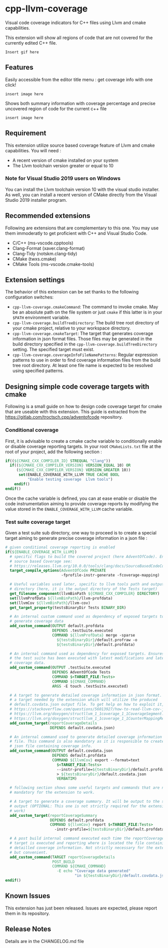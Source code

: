 # cpp-llvm-coverage

Visual code coverage indicators for C++ files using Llvm and cmake
capabilities.

This extension will show all regions of code that are not covered for the
currently edited C++ file.

`Insert gif here`

## Features

Easily accessible from the editor title menu : get coverage info with one
click!

`insert image here`

Shows both summary information with coverage percentage and precise uncovered
region of code for the current c++ file

`insert image here`

## Requirement

This extension utilize source based coverage feature of Llvm and cmake
capabilities. You will need :

- A recent version of cmake installed on your system
- The Llvm toolchain version greater or equal to 10

### Note for Visual Studio 2019 users on Windows

You can install the Llvm toolchain version 10 with the visual studio
installer.
As well, you can install a recent version of CMake directly from the Visual
Studio 2019 installer program.

## Recommended extensions

Following are extensions that are complementary to this one. You may use them
immoderatly to get proficient with C++ and Visual Studio Code.

- C/C++ (ms-vscode.cpptools)
- Clang-Format (xaver.clang-format)
- Clang-Tidy (notskm.clang-tidy)
- CMake (twxs.cmake)
- CMake Tools (ms-vscode.cmake-tools)

## Extension settings

The behavior of this extension can be set thanks to the following configuration switches:

- `cpp-llvm-coverage.cmakeCommand`: The command to invoke cmake. May be an
absolute path on the file system or just `cmake` if this latter is in your
`$PATH` environment variable.
- `cpp-llvm-coverage.buildTreeDirectory`: The build tree root directory of
your cmake project, relative to your workspace directory.
- `cpp-llvm-coverage.cmakeTarget`: The target that generates coverage
information in json format files. Those files may be generated in the build
directory specified in the `cpp-llvm-coverage.buildTreeDirectory` setting.
The specified target must exist.
- `cpp-llvm-coverage.coverageInfoFileNamePatterns`: Regular expression
patterns to use in order to find coverage information files from the build
tree root directory. At least one file name is expected to be resolved using
specified patterns.

## Designing simple code coverage targets with cmake

Following is a small guide on how to design code coverage target for cmake
that are useable with this extension. This guide is extracted from the
<https://gitlab.com/troctsch.cpp/adventofcode> repository.

### Conditional coverage

First, it is advisable to create a cmake cache variable to conditionally
enable or disable coverage reporting targets. In your root `CMakeLists.txt`
file at the root of your project, add the following section :

```cmake
if((${CMAKE_CXX_COMPILER_ID} STREQUAL "Clang"))
  if((${CMAKE_CXX_COMPILER_VERSION} VERSION_EQUAL 10) OR
     (${CMAKE_CXX_COMPILER_VERSION} VERSION_GREATER 10))
      set(ENABLE_COVERAGE_WITH_LLVM TRUE CACHE BOOL
          "Enable testing coverage  Llvm tools")
    endif()
endif()
```

Once the cache variable is defined, you can at ease enable or disable the
code instrumentation aiming to provide coverage reports by modifying the
value stored in the `ENABLE_COVERAGE_WITH_LLVM` cache variable.

### Test suite coverage target

Given a test suite sub directory, one way to proceed is to create a special
target aiming to generate precise coverage information in a json file :

```cmake
# given conditional coverage reporting is enabled
if(${ENABLE_COVERAGE_WITH_LLVM})
  # specific flags to build the covered project (here AdventOfCode). Enable
  # source based Coverage see:
  # https://releases.llvm.org/10.0.0/tools/clang/docs/SourceBasedCodeCoverage.html
  target_compile_options(AdventOfCode PRIVATE
                         -fprofile-instr-generate -fcoverage-mapping)

  # Useful variables used later, specific to llvm tools path and output
  # directory (here, it is the output directory of the Tests target)
  get_filename_component(llvmBinPath ${CMAKE_CXX_COMPILER} DIRECTORY)
  set(llvmProfData ${llvmBinPath}/llvm-profdata)
  set(llvmCov ${llvmBinPath}/llvm-cov)
  get_target_property(testsBinaryDir Tests BINARY_DIR)

  # An internal custom command used as dependency of exposed targets to
  # generate coverage data
  add_custom_command(OUTPUT default.profdata
                     DEPENDS .testSuite.executed
                     COMMAND ${llvmProfData} merge -sparse
                       ${testsBinaryDir}/default.profraw -o
                       ${testsBinaryDir}/default.profdata)

  # An internal command used as dependency for exposed targets. Ensures that
  # the test suite has been executed with latest modifications and latest
  # coverage data.
  add_custom_command(OUTPUT .testSuite.executed
                     DEPENDS AdventOfCode Tests
                     COMMAND $<TARGET_FILE:Tests>
                     COMMAND ${CMAKE_COMMAND}
                     ARGS -E touch .testSuite.executed)

  # A target to generate detailed coverage information in json format. This is
  # a target needed by the extension which will utilize the produced
  # default.covdata.json output file. To get help on how to exploit it, see:
  # https://stackoverflow.com/questions/56013927/how-to-read-llvm-cov-json-format
  # https://llvm.org/doxygen/structllvm_1_1coverage_1_1CoverageSegment.html
  # https://llvm.org/doxygen/structllvm_1_1coverage_1_1CounterMappingRegion.html
  add_custom_target(reportCoverageDetails
                    DEPENDS default.covdata.json)

  # An internal command used to generate detailed coverage information in a
  # file. This command is also mandatory as it is responsible to create the
  # json file containing coverage info.
  add_custom_command(OUTPUT default.covdata.json
                     DEPENDS default.profdata
                     COMMAND ${llvmCov} export --format=text
                       $<TARGET_FILE:Tests>
                       --instr-profile=${testsBinaryDir}/default.profdata
                       > ${testsBinaryDir}/default.covdata.json
                       VERBATIM)

  # following section shows some useful targets and commands that are not
  # mandatory for the extension to work.

  # A target to generate a coverage summary. It will be output to the standard
  # output (OPTIONAL: This one is not strictly required for the extension to
  # work)
  add_custom_target(reportCoverageSummary
                    DEPENDS default.profdata
                    COMMAND ${llvmCov} report $<TARGET_FILE:Tests>
                      -instr-profile=${testsBinaryDir}/default.profdata)

  # A post build internal command executed each time the reportCoverageDetails
  # target is executed and reporting where is located the file containing
  # detailled coverage information. Not strictly necessary for the extension
  # but convenient.
  add_custom_command(TARGET reportCoverageDetails
                     POST_BUILD
                     COMMAND ${CMAKE_COMMAND}
                       -E echo "Coverage data generated"
                               "in ${testsBinaryDir}/default.covdata.json")
endif()
```

## Known Issues

This extension has just been released. Issues are expected, please report
them in its repository.

## Release Notes

Details are in the CHANGELOG.md file
